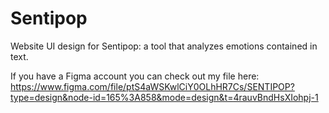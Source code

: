 # Sentipop
Website UI design for Sentipop: a tool that analyzes emotions contained in text.

If you have a Figma account you can check out my file here: https://www.figma.com/file/ptS4aWSKwlCiY0OLhHR7Cs/SENTIPOP?type=design&node-id=165%3A858&mode=design&t=4rauvBndHsXIohpj-1
